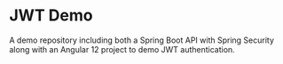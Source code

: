 # JWT Demo
A demo repository including both a Spring Boot API with Spring Security along with an Angular 12 project to demo JWT authentication.
